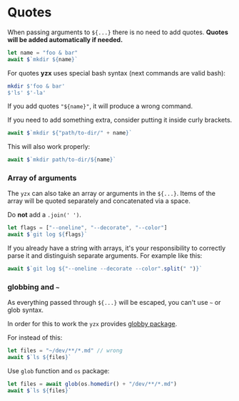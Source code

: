 # Quotes

When passing arguments to `${...}` there is no need to add quotes. **Quotes will
be added automatically if needed.**

```js
let name = "foo & bar"
await $`mkdir ${name}`
```

For quotes **yzx** uses special bash syntax (next commands are valid bash):

```bash
mkdir $'foo & bar'
$'ls' $'-la'
```

If you add quotes `"${name}"`, it will produce a wrong command.

If you need to add something extra, consider putting it inside curly brackets.

```js
await $`mkdir ${"path/to-dir/" + name}`
```

This will also work properly:

```js
await $`mkdir path/to-dir/${name}`
```

### Array of arguments

The `yzx` can also take an array or arguments in the `${...}`. Items of the array
will be quoted separately and concatenated via a space.

Do **not** add a `.join(' ')`.

```js
let flags = ["--oneline", "--decorate", "--color"]
await $`git log ${flags}`
```

If you already have a string with arrays, it's your responsibility
to correctly parse it and distinguish separate arguments. For example like this:

```js
await $`git log ${"--oneline --decorate --color".split(" ")}`
```

### globbing and `~`

As everything passed through `${...}` will be escaped, you can't use `~` or glob
syntax.

In order for this to work the `yzx` provides
[globby package](../README.md#globby-package).

For instead of this:

```js
let files = "~/dev/**/*.md" // wrong
await $`ls ${files}`
```

Use `glob` function and `os` package:

```js
let files = await glob(os.homedir() + "/dev/**/*.md")
await $`ls ${files}`
```
